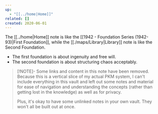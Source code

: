 ```yaml
---
up:
  - "[[../home|Home]]"
related: []
created: 2020-06-01
---
```

The [[../home|Home]] note is like the [[1942 - Foundation Series (1942-93)|First Foundation]], while the [[./maps/Library|Library]] note is like the Second Foundation. 

- The first foundation is about ingenuity and free will. 
- The second foundation is about structuring chaos acceptably. 

> [!NOTE]- Some links and content in this note have been removed.
> Because this is a vertical slice of my actual PKM system, I can't include everything in this vault and left out some notes and material for ease of navigation and understanding the concepts (rather than getting lost in the knowledge) as well as for privacy. 
>  
> Plus, it's okay to have some unlinked notes in your own vault. They won't all be built out at once.
